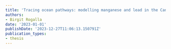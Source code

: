 ```yaml
---
title: 'Tracing ocean pathways: modelling manganese and lead in the Canadian Arctic'
authors:
- Birgit Rogalla
date: '2023-01-01'
publishDate: '2023-12-27T11:06:13.150791Z'
publication_types:
- thesis
---
```

